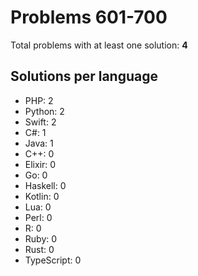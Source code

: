 # Problems 601-700

Total problems with at least one solution: **4**

## Solutions per language

- PHP: 2
- Python: 2
- Swift: 2
- C#: 1
- Java: 1
- C++: 0
- Elixir: 0
- Go: 0
- Haskell: 0
- Kotlin: 0
- Lua: 0
- Perl: 0
- R: 0
- Ruby: 0
- Rust: 0
- TypeScript: 0

